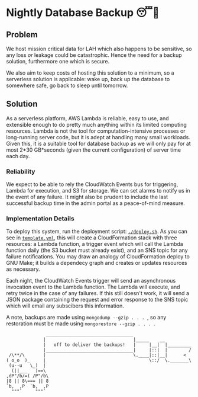 # Nightly Database Backup 😴🌙

## Problem

We host mission critical data for LAH which also happens to be sensitive, so any loss _or_ leakage could be catastrophic. Hence the need for a backup solution, furthermore one which is secure.

We also aim to keep costs of hosting this solution to a minimum, so a serverless solution is applicable: wake up, back up the database to somewhere safe, go back to sleep until tomorrow.

## Solution

As a serverless platform, AWS Lambda is reliable, easy to use, and extensible enough to do pretty much anything within its limited computing resources. Lambda is not the tool for computation-intensive processes or long-running server code, but it is adept at handling many small workloads. Given this, it is a suitable tool for database backup as we will only pay for at most 2\*30 GB\*seconds (given the current configuration) of server time each day.

### Reliability

We expect to be able to rely the CloudWatch Events bus for triggering, Lambda for execution, and S3 for storage. We can set alarms to notify us in the event of any failure. It might also be prudent to include the last successful backup time in the admin portal as a peace-of-mind measure.

### Implementation Details

To deploy this system, run the deployment script: [`./deploy.sh`](./deploy.sh). As you can see in [`template.yml`](./template.yml), this will create a CloudFormation stack with three resources: a Lambda function, a trigger event which will call the Lambda function daily (the S3 bucket must already exist), and an SNS topic for any failure notifications. You may draw an analogy of CloudFormation deploy to GNU Make; it builds a dependecy graph and creates or updates resources as necessary.

Each night, the CloudWatch Events trigger will send an asynchronous invocation event to the Lambda function. The Lambda will execute, and retry twice in the case of any failures. If this still doesn't work, it will send a JSON package containing the request and error response to the SNS topic which will email any subscibers this information.

A note, backups are made using `mongodump --gzip . . . `, so any restoration must be made using `mongorestore --gzip . . . `.


```
               _________________________________
              |                                 |_____    __
              |   off to deliver the backups!   |     |__|  |_________
              |_________________________________|     |::|  |        /
 /\**/\       |                                 \.____|::|__|      <
( o_o  )_     |                                       \::/  \._______\
 (u--u   \_)  |
  (||___   )==\
,dP"/b/=( /P"/b\
|8 || 8\=== || 8
`b,  ,P  `b,  ,P
  """`     """`
```
